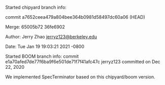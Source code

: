 Started chipyard branch info:

commit a7652ceea479a804bee364b0981d58497dc60a06 (HEAD)

Merge: 65005b72 36fe6902

Author: Jerry Zhao <jerryz123@berkeley.edu>

Date:   Tue Jan 19 19:03:21 2021 -0800


Started BOOM branch info: 
commit e1a70afed7de77f6ba9f6e501de71f7f41afc47c
jerryz123 committed on Dec 22, 2020 


We implemented SpecTerminator based on this chipyard/boom version.
